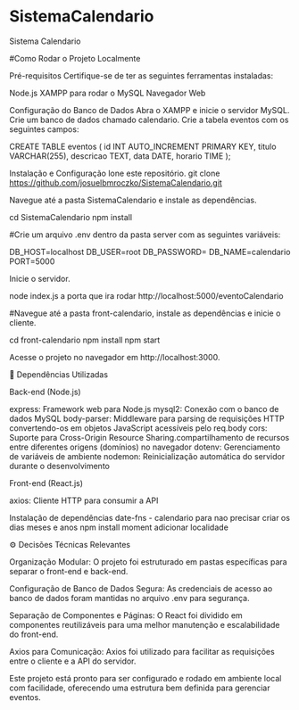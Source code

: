 # SistemaCalendario
Sistema Calendario


#Como Rodar o Projeto Localmente

Pré-requisitos
Certifique-se de ter as seguintes ferramentas instaladas:

Node.js
XAMPP para rodar o MySQL
Navegador Web

Configuração do Banco de Dados
Abra o XAMPP e inicie o servidor MySQL.
Crie um banco de dados chamado calendario.
Crie a tabela eventos com os seguintes campos:

CREATE TABLE eventos (
  id INT AUTO_INCREMENT PRIMARY KEY,
  titulo VARCHAR(255),
  descricao TEXT,
  data DATE,
  horario TIME
);

Instalação e Configuração
lone este repositório.
git clone https://github.com/josuelbmroczko/SistemaCalendario.git

Navegue até a pasta SistemaCalendario e instale as dependências.

cd SistemaCalendario
npm install

#Crie um arquivo .env dentro da pasta server com as seguintes variáveis:

DB_HOST=localhost
DB_USER=root
DB_PASSWORD=
DB_NAME=calendario
PORT=5000


Inicie o servidor.

node index.js
a porta que ira rodar 
http://localhost:5000/eventoCalendario

#Navegue até a pasta front-calendario, instale as dependências e inicie o cliente.

cd front-calendario
npm install
npm start

Acesse o projeto no navegador em http://localhost:3000.

🔧 Dependências Utilizadas

Back-end (Node.js)

express: Framework web para Node.js
mysql2: Conexão com o banco de dados MySQL
body-parser: Middleware para parsing de requisições HTTP convertendo-os em objetos JavaScript acessíveis pelo req.body 
cors: Suporte para Cross-Origin Resource Sharing.compartilhamento de recursos entre diferentes origens (domínios) no navegador
dotenv: Gerenciamento de variáveis de ambiente
nodemon: Reinicialização automática do servidor durante o desenvolvimento

Front-end (React.js)

axios: Cliente HTTP para consumir a API



Instalação de dependências
date-fns - calendario para nao precisar criar os dias meses e anos 
npm install moment adicionar localidade
 


⚙️ Decisões Técnicas Relevantes

Organização Modular: O projeto foi estruturado em pastas específicas para separar o front-end e back-end.

Configuração de Banco de Dados Segura: As credenciais de acesso ao banco de dados foram mantidas no arquivo .env para segurança.



Separação de Componentes e Páginas: O React foi dividido em componentes reutilizáveis para uma melhor manutenção e escalabilidade do front-end.

Axios para Comunicação: Axios foi utilizado para facilitar as requisições entre o cliente e a API do servidor.

Este projeto está pronto para ser configurado e rodado em ambiente local com facilidade, oferecendo uma estrutura bem definida para gerenciar eventos.

